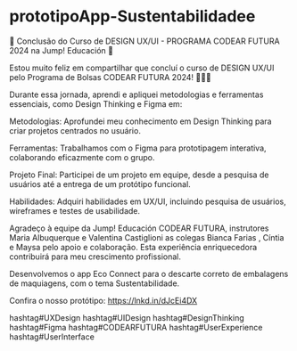 # prototipoApp-Sustentabilidadee

🎉 Conclusão do Curso de DESIGN UX/UI - PROGRAMA CODEAR FUTURA 2024 na Jump! Educación 🎉

Estou muito feliz em compartilhar que concluí o curso de DESIGN UX/UI pelo Programa de Bolsas CODEAR FUTURA 2024! 🚀💪💜

Durante essa jornada, aprendi e apliquei metodologias e ferramentas essenciais, como Design Thinking e Figma em:

Metodologias: Aprofundei meu conhecimento em Design Thinking para criar projetos centrados no usuário.

Ferramentas: Trabalhamos com o Figma para prototipagem interativa, colaborando eficazmente com o grupo.

Projeto Final: Participei de um projeto em equipe, desde a pesquisa de usuários até a entrega de um protótipo funcional.

Habilidades: Adquiri habilidades em UX/UI, incluindo pesquisa de usuários, wireframes e testes de usabilidade.

Agradeço à equipe da Jump! Educación 
CODEAR FUTURA, instrutores Maria Albuquerque e Valentina Castiglioni as colegas Bianca Farias , Cíntia e Maysa pelo apoio e colaboração. Esta experiência enriquecedora contribuirá para meu crescimento profissional.

Desenvolvemos o app Eco Connect para o descarte correto de embalagens de maquiagens, com o tema Sustentabilidade.

Confira o nosso protótipo: 
https://lnkd.in/dJcEi4DX

hashtag#UXDesign hashtag#UIDesign hashtag#DesignThinking hashtag#Figma hashtag#CODEARFUTURA hashtag#UserExperience hashtag#UserInterface
